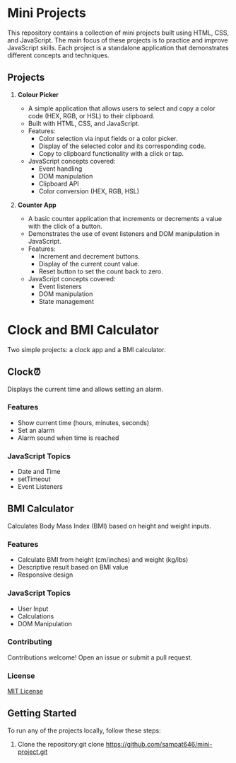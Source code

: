 # Mini Projects

This repository contains a collection of mini projects built using HTML, CSS, and JavaScript. The main focus of these projects is to practice and improve JavaScript skills. Each project is a standalone application that demonstrates different concepts and techniques.

## Projects

1. **Colour Picker**
   - A simple application that allows users to select and copy a color code (HEX, RGB, or HSL) to their clipboard.
   - Built with HTML, CSS, and JavaScript.
   - Features:
     - Color selection via input fields or a color picker.
     - Display of the selected color and its corresponding code.
     - Copy to clipboard functionality with a click or tap.
   - JavaScript concepts covered:
     - Event handling
     - DOM manipulation
     - Clipboard API
     - Color conversion (HEX, RGB, HSL)

2. **Counter App**
   - A basic counter application that increments or decrements a value with the click of a button.
   - Demonstrates the use of event listeners and DOM manipulation in JavaScript.
   - Features:
     - Increment and decrement buttons.
     - Display of the current count value.
     - Reset button to set the count back to zero.
   - JavaScript concepts covered:
     - Event listeners
     - DOM manipulation
     - State management
# Clock and BMI Calculator

Two simple projects: a clock app and a BMI calculator.

## Clock⏰

Displays the current time and allows setting an alarm.

### Features
- Show current time (hours, minutes, seconds)
- Set an alarm
- Alarm sound when time is reached

### JavaScript Topics
- Date and Time
- setTimeout
- Event Listeners

## BMI Calculator

Calculates Body Mass Index (BMI) based on height and weight inputs.

### Features
- Calculate BMI from height (cm/inches) and weight (kg/lbs)
- Descriptive result based on BMI value
- Responsive design

### JavaScript Topics
- User Input
- Calculations
- DOM Manipulation

### Contributing

Contributions welcome! Open an issue or submit a pull request.

### License

[MIT License](LICENSE)

## Getting Started

To run any of the projects locally, follow these steps:

1. Clone the repository:git clone https://github.com/sampat646/mini-project.git
